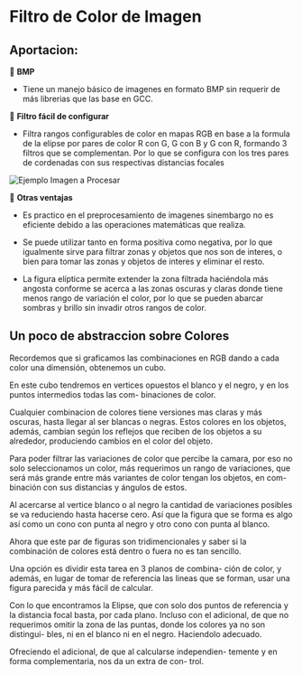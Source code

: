 # Filtro de Color de Imagen


## Aportacion:

📌 **BMP** 

* Tiene un manejo básico de imagenes en formato BMP
  sin requerir de más librerias que las base en GCC.


📌  **Filtro fácil de configurar**

* Filtra rangos configurables de color en mapas RGB
  en base a la formula de la elipse por pares de color
  R con G, G con B y G con R, formando 3 filtros
  que se complementan.
  Por lo que se configura con los tres pares de
  cordenadas con sus respectivas distancias focales

  
![Ejemplo Imagen a Procesar](https://github.com/ericbarragan/ImageColorFilter/edit/main/Mesa5.bmp)



📌  **Otras ventajas**

* Es practico en el preprocesamiento de imagenes
  sinembargo no es eficiente debido a las operaciones
  matemáticas que realiza.

* Se puede utilizar tanto en forma positiva como
  negativa, por lo que igualmente sirve para filtrar
  zonas y objetos que nos son de interes, o bien
  para tomar las zonas y objetos de interes y
  eliminar el resto.

* La figura elíptica permite extender la zona filtrada
  haciéndola más angosta conforme se acerca a las zonas
  oscuras y claras donde tiene menos rango de variación
  el color, por lo que se pueden abarcar sombras y brillo
  sin invadir otros rangos de color.


## Un poco de abstraccion sobre Colores

  Recordemos que si graficamos las combinaciones en RGB
  dando a cada color una dimensión, obtenemos un cubo.
  
  En este cubo tendremos en vertices opuestos el blanco
  y el negro, y en los puntos intermedios todas las com-
  binaciones de color.
  
  Cualquier combinacion de colores tiene versiones mas
  claras y más oscuras, hasta llegar al ser blancas o
  negras. Estos colores en los objetos, además, cambian
  según los reflejos que reciben de los objetos a su
  alrededor, produciendo cambios en el color del objeto.
  
  Para poder filtrar las variaciones de color que percibe
  la camara, por eso no solo seleccionamos un color, más
  requerimos un rango de variaciones, que será más grande
  entre más variantes de color tengan los objetos, en com-
  binación con sus distancias y ángulos de estos.

  Al acercarse al vertice blanco o al negro la cantidad
  de variaciones posibles se va reduciendo hasta hacerse
  cero. Así que la figura que se forma es algo así como
  un cono con punta al negro y otro cono con punta al
  blanco.
  
  Ahora que este par de figuras son tridimencionales y
  saber si la combinación de colores está dentro o fuera
  no es tan sencillo.
  
  Una opción es dividir esta tarea en 3 planos de combina-
  ción de color, y además, en lugar de tomar de referencia
  las lineas que se forman, usar una figura parecida y más
  fácil de calcular.
  
  Con lo que encontramos la Elipse, que con solo dos puntos
  de referencia y la distancia focal basta, por cada plano.
  Incluso con el adicional, de que no requerimos omitir la
  zona de las puntas, donde los colores ya no son distingui-
  bles, ni en el blanco ni en el negro. Haciendolo adecuado.
  
  Ofreciendo el adicional, de que al calcularse independien-
  temente y en forma complementaria, nos da un extra de con-
  trol.
  
  
